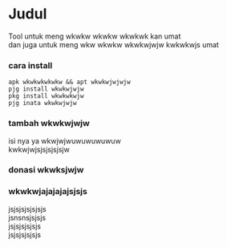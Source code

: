 # Judul
Tool untuk meng wkwkw wkwkw wkwkwk kan umat<br />
dan juga untuk meng wkw wkwkw wkwkwjwjw kwkwkwjs umat<br />
### cara install
<pre><code>apk wkwkwkwkwkw && apt wkwkwjwjwjw
pjg install wkwkwjwjw
pkg install wkwkwkwjw
pjg inata wkwkwjwjw
</code></pre>
### tambah wkwkwjwjw
isi nya ya wkwjwjwuwuwuwuwuw<br />
kwkwjwjsjsjsjsjsjw<br />
### donasi wkwksjwjw
### wkwkwjajajajajsjsjs
jsjsjsjsjsjsjs<br />
jsnsnsjsjsjs<br />
jsjsjsjsjsjs<br />
jsjsjsjsjsjs<br />
